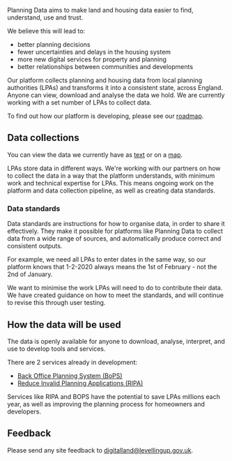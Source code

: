Planning Data aims to make land and housing data easier to find, understand, use and trust.

We believe this will lead to:

-   better planning decisions
-   fewer uncertainties and delays in the housing system
-   more new digital services for property and planning
-   better relationships between communities and developments

Our platform collects planning and housing data from local planning authorities (LPAs) and transforms it into a consistent state, across England. Anyone can view, download and analyse the data we hold. We are currently working with a set number of LPAs to collect data.

To find out how our platform is developing, please see our [roadmap](https://docs.google.com/document/d/1PmeB9EhqTiYu7azUgvVx_0b3m6cF6i3J3xphsTbBcI0/edit#heading=h.w8gd6srols80).

Data collections
----------------

You can view the data we currently have as [text](https://www.digital-land.info/dataset/) or on a [map](https://www.digital-land.info/map/).

LPAs store data in different ways. We're working with our partners on how to collect the data in a way that the platform understands, with minimum work and technical expertise for LPAs. This means ongoing work on the platform and data collection pipeline, as well as creating data standards.

### Data standards

Data standards are instructions for how to organise data, in order to share it effectively. They make it possible for platforms like Planning Data to collect data from a wide range of sources, and automatically produce correct and consistent outputs.

For example, we need all LPAs to enter dates in the same way, so our platform knows that 1-2-2020 always means the 1st of February - not the 2nd of January.

We want to minimise the work LPAs will need to do to contribute their data. We have created guidance on how to meet the standards, and will continue to revise this through user testing.

How the data will be used
-------------------------

The data is openly available for anyone to download, analyse, interpret, and use to develop tools and services.

There are 2 services already in development:

-   [Back Office Planning System (BoPS)](https://bops.digital)
-   [Reduce Invalid Planning Applications (RIPA)](https://www.ripa.digital/understanding-the-problem)

Services like RIPA and BOPS have the potential to save LPAs millions each year, as well as improving the planning process for homeowners and developers.

Feedback
--------

Please send any site feedback to <digitalland@levellingup.gov.uk>.

